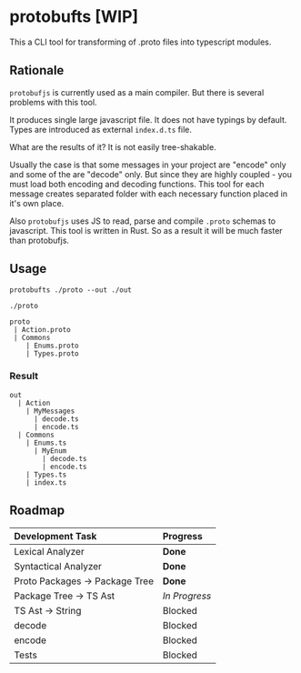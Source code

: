 # protobufts [WIP]

This a CLI tool for transforming of .proto files into typescript modules.

## Rationale

`protobufjs` is currently used as a main compiler. But there is several problems with this tool.

It produces single large javascript file.
It does not have typings by default.
Types are introduced as external `index.d.ts` file.

What are the results of it? It is not easily tree-shakable.

Usually the case is that some messages in your project are "encode" only and some of the are "decode" only. But since they are highly coupled - you must load both encoding and decoding functions. This tool for each message creates separated folder with each necessary function placed in it's own place.

Also `protobufjs` uses JS to read, parse and compile `.proto` schemas to javascript. This tool is written in Rust. So as a result it will be much faster than protobufjs.

## Usage

```
protobufts ./proto --out ./out
```

`./proto`

```
proto
 | Action.proto
 | Commons
    | Enums.proto
    | Types.proto
```

### Result

```
out
  | Action
    | MyMessages
      | decode.ts
      | encode.ts
  | Commons
    | Enums.ts
      | MyEnum
        | decode.ts
        | encode.ts
    | Types.ts
    | index.ts
```

## Roadmap

| Development Task               | Progress      |
| :----------------------------- | :------------ |
| Lexical Analyzer               | **Done**      |
| Syntactical Analyzer           | **Done**      |
| Proto Packages -> Package Tree | **Done**      |
| Package Tree -> TS Ast         | *In Progress* |
| TS Ast -> String               | Blocked       |
| decode                         | Blocked       |
| encode                         | Blocked       |
| Tests                          | Blocked       |


